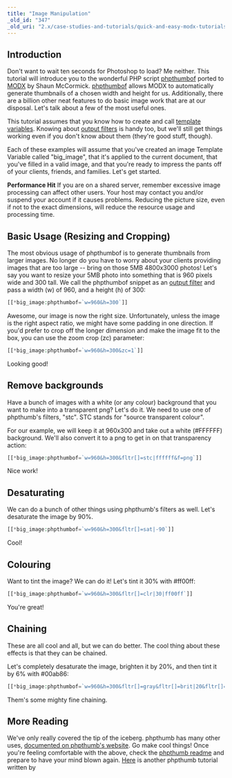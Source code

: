 ```yaml
---
title: "Image Manipulation"
_old_id: "347"
_old_uri: "2.x/case-studies-and-tutorials/quick-and-easy-modx-tutorials/automated-server-side-image-editing"
---
```


## Introduction

Don't want to wait ten seconds for Photoshop to load? Me neither. This tutorial will introduce you to the wonderful PHP script [phpthumbof](http://phpthumb.sourceforge.net/) ported to [MODX](/extras/phpthumbof "phpThumbOf") by Shaun McCormick. 
[phpthumbof](/extras/phpthumbof "phpThumbOf") allows MODX to automatically generate thumbnails of a chosen width and height for us. Additionally, there are a billion other neat features to do basic image work that are at our disposal. Let's talk about a few of the most useful ones.

This tutorial assumes that you know how to create and call [template variables](building-sites/elements/template-variables "Template Variables"). Knowing about [output filters](/display/revolution20/Input+and+Output+Filters "Input and Output Filters") is handy too, but we'll still get things working even if you don't know about them (they're good stuff, though).

Each of these examples will assume that you've created an image Template Variable called "big\_image", that it's applied to the current document, that you've filled in a valid image, and that you're ready to impress the pants off of your clients, friends, and families. Let's get started.

**Performance Hit**
If you are on a shared server, remember excessive image processing can affect other users. Your host may contact you and/or suspend your account if it causes problems. Reducing the picture size, even if not to the exact dimensions, will reduce the resource usage and processing time.


## Basic Usage (Resizing and Cropping)

The most obvious usage of phpthumbof is to generate thumbnails from larger images. No longer do you have to worry about your clients providing images that are too large -- bring on those 5MB 4800x3000 photos! Let's say you want to resize your 5MB photo into something that is 960 pixels wide and 300 tall. We call the phpthumbof snippet as an [output filter](/display/revolution20/Input+and+Output+Filters "Input and Output Filters") and pass a width (w) of 960, and a height (h) of 300:

``` php
[[*big_image:phpthumbof=`w=960&h=300`]]
```

Awesome, our image is now the right size. Unfortunately, unless the image is the right aspect ratio, we might have some padding in one direction. If you'd prefer to crop off the longer dimension and make the image fit to the box, you can use the zoom crop (zc) parameter:

``` php
[[*big_image:phpthumbof=`w=960&h=300&zc=1`]]
```

Looking good!

## Remove backgrounds

Have a bunch of images with a white (or any colour) background that you want to make into a transparent png? Let's do it. We need to use one of phpthumb's filters, "stc". STC stands for "source transparent colour".

For our example, we will keep it at 960x300 and take out a white (#FFFFFF) background. We'll also convert it to a png to get in on that transparency action:

``` php
[[*big_image:phpthumbof=`w=960&h=300&fltr[]=stc|ffffff&f=png`]]
```

Nice work!

## Desaturating

We can do a bunch of other things using phpthumb's filters as well. Let's desaturate the image by 90%.

``` php
[[*big_image:phpthumbof=`w=960&h=300&fltr[]=sat|-90`]]
```

Cool!

## Colouring

Want to tint the image? We can do it! Let's tint it 30% with #ff00ff:

``` php
[[*big_image:phpthumbof=`w=960&h=300&fltr[]=clr|30|ff00ff`]]
```

You're great!

## Chaining

These are all cool and all, but we can do better. The cool thing about these effects is that they can be chained.

Let's completely desaturate the image, brighten it by 20%, and then tint it by 6% with #00ab86:

``` php
[[*big_image:phpthumbof=`w=960&h=300&fltr[]=gray&fltr[]=brit|20&fltr[]=clr|6|00ab86`]]
```

Them's some mighty fine chaining.

## More Reading

We've only really covered the tip of the iceberg. phpthumb has many other uses, [documented on phpthumb's website](http://phpthumb.sourceforge.net/). Go make cool things! Once you're feeling comfortable with the above, check the [phpthumb readme](http://phpthumb.sourceforge.net/demo/docs/phpthumb.readme.txt) and prepare to have your mind blown again. [Here](http://www.belafontecode.com/image-manipulation-with-phpthumbof-in-modx-revolution/) is another phpthumb tutorial written by
